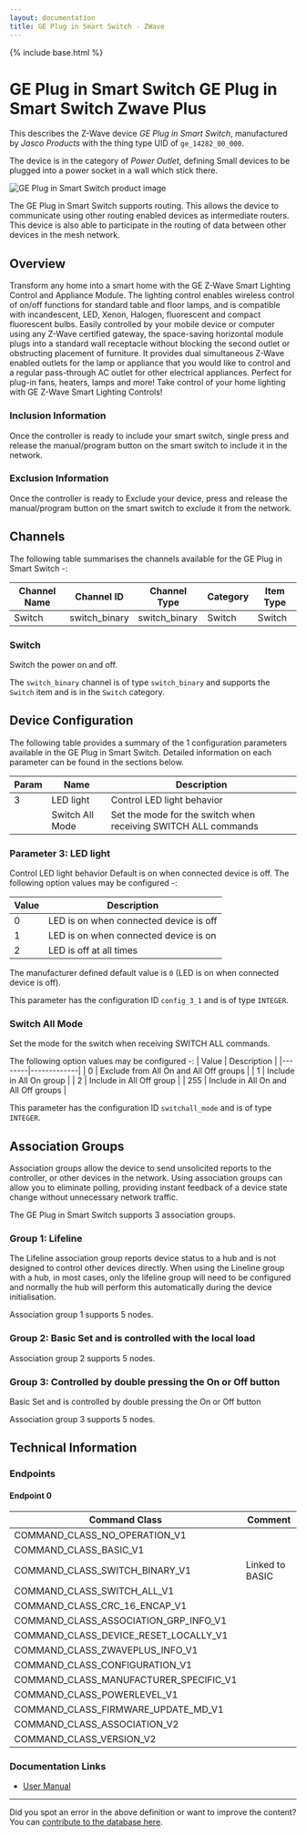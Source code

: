 ```yaml
---
layout: documentation
title: GE Plug in Smart Switch - ZWave
---
```


{% include base.html %}

# GE Plug in Smart Switch GE Plug in Smart Switch Zwave Plus
This describes the Z-Wave device *GE Plug in Smart Switch*, manufactured by *Jasco Products* with the thing type UID of ```ge_14282_00_000```.

The device is in the category of *Power Outlet*, defining Small devices to be plugged into a power socket in a wall which stick there.

![GE Plug in Smart Switch product image](https://opensmarthouse.org/zwavedatabase/517/image/)


The GE Plug in Smart Switch supports routing. This allows the device to communicate using other routing enabled devices as intermediate routers.  This device is also able to participate in the routing of data between other devices in the mesh network.

## Overview

Transform any home into a smart home with the GE Z-Wave Smart Lighting Control and Appliance Module. The lighting control enables wireless control of on/off functions for standard table and floor lamps, and is compatible with incandescent, LED, Xenon, Halogen, fluorescent and compact fluorescent bulbs. Easily controlled by your mobile device or computer using any Z-Wave certified gateway, the space-saving horizontal module plugs into a standard wall receptacle without blocking the second outlet or obstructing placement of furniture. It provides dual simultaneous Z-Wave enabled outlets for the lamp or appliance that you would like to control and a regular pass-through AC outlet for other electrical appliances. Perfect for plug-in fans, heaters, lamps and more! Take control of your home lighting with GE Z-Wave Smart Lighting Controls!

### Inclusion Information

Once the controller is ready to include your smart switch, single press and release the manual/program button on the smart switch to include it in the network.

### Exclusion Information

Once the controller is ready to Exclude your device, press and release the manual/program button on the smart switch to exclude it from the network.

## Channels

The following table summarises the channels available for the GE Plug in Smart Switch -:

| Channel Name | Channel ID | Channel Type | Category | Item Type |
|--------------|------------|--------------|----------|-----------|
| Switch | switch_binary | switch_binary | Switch | Switch | 

### Switch
Switch the power on and off.

The ```switch_binary``` channel is of type ```switch_binary``` and supports the ```Switch``` item and is in the ```Switch``` category.



## Device Configuration

The following table provides a summary of the 1 configuration parameters available in the GE Plug in Smart Switch.
Detailed information on each parameter can be found in the sections below.

| Param | Name  | Description |
|-------|-------|-------------|
| 3 | LED light | Control LED light behavior |
|  | Switch All Mode | Set the mode for the switch when receiving SWITCH ALL commands |

### Parameter 3: LED light

Control LED light behavior
Default is on when connected device is off.
The following option values may be configured -:

| Value  | Description |
|--------|-------------|
| 0 | LED is on when connected device is off |
| 1 | LED is on when connected device is on |
| 2 | LED is off at all times |

The manufacturer defined default value is ```0``` (LED is on when connected device is off).

This parameter has the configuration ID ```config_3_1``` and is of type ```INTEGER```.

### Switch All Mode

Set the mode for the switch when receiving SWITCH ALL commands.

The following option values may be configured -:
| Value  | Description |
|--------|-------------|
| 0 | Exclude from All On and All Off groups |
| 1 | Include in All On group |
| 2 | Include in All Off group |
| 255 | Include in All On and All Off groups |

This parameter has the configuration ID ```switchall_mode``` and is of type ```INTEGER```.


## Association Groups

Association groups allow the device to send unsolicited reports to the controller, or other devices in the network. Using association groups can allow you to eliminate polling, providing instant feedback of a device state change without unnecessary network traffic.

The GE Plug in Smart Switch supports 3 association groups.

### Group 1: Lifeline

The Lifeline association group reports device status to a hub and is not designed to control other devices directly. When using the Lineline group with a hub, in most cases, only the lifeline group will need to be configured and normally the hub will perform this automatically during the device initialisation.

Association group 1 supports 5 nodes.

### Group 2: Basic Set and is controlled with the local load


Association group 2 supports 5 nodes.

### Group 3: Controlled by double pressing the On or Off button

Basic Set and is controlled by double pressing the On or Off button

Association group 3 supports 5 nodes.

## Technical Information

### Endpoints

#### Endpoint 0

| Command Class | Comment |
|---------------|---------|
| COMMAND_CLASS_NO_OPERATION_V1| |
| COMMAND_CLASS_BASIC_V1| |
| COMMAND_CLASS_SWITCH_BINARY_V1| Linked to BASIC|
| COMMAND_CLASS_SWITCH_ALL_V1| |
| COMMAND_CLASS_CRC_16_ENCAP_V1| |
| COMMAND_CLASS_ASSOCIATION_GRP_INFO_V1| |
| COMMAND_CLASS_DEVICE_RESET_LOCALLY_V1| |
| COMMAND_CLASS_ZWAVEPLUS_INFO_V1| |
| COMMAND_CLASS_CONFIGURATION_V1| |
| COMMAND_CLASS_MANUFACTURER_SPECIFIC_V1| |
| COMMAND_CLASS_POWERLEVEL_V1| |
| COMMAND_CLASS_FIRMWARE_UPDATE_MD_V1| |
| COMMAND_CLASS_ASSOCIATION_V2| |
| COMMAND_CLASS_VERSION_V2| |

### Documentation Links

* [User Manual](https://www.opensmarthouse.org/zwavedatabase/517/ge-zwaveplus-plug-in-smart-switch-manual.pdf)

---

Did you spot an error in the above definition or want to improve the content?
You can [contribute to the database here](https://www.opensmarthouse.org/zwavedatabase/517).
